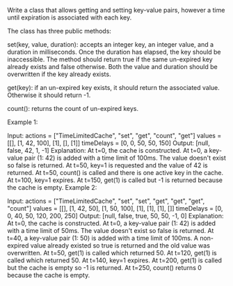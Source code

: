 Write a class that allows getting and setting key-value pairs, however a time until expiration is associated with each key.

The class has three public methods:

set(key, value, duration): accepts an integer key, an integer value, and a duration in milliseconds. Once the duration has elapsed, the key should be inaccessible. The method should return true if the same un-expired key already exists and false otherwise. Both the value and duration should be overwritten if the key already exists.

get(key): if an un-expired key exists, it should return the associated value. Otherwise it should return -1.

count(): returns the count of un-expired keys.

 

Example 1:

Input: 
actions = ["TimeLimitedCache", "set", "get", "count", "get"]
values = [[], [1, 42, 100], [1], [], [1]]
timeDelays = [0, 0, 50, 50, 150]
Output: [null, false, 42, 1, -1]
Explanation:
At t=0, the cache is constructed.
At t=0, a key-value pair (1: 42) is added with a time limit of 100ms. The value doesn't exist so false is returned.
At t=50, key=1 is requested and the value of 42 is returned.
At t=50, count() is called and there is one active key in the cache.
At t=100, key=1 expires.
At t=150, get(1) is called but -1 is returned because the cache is empty.
Example 2:

Input: 
actions = ["TimeLimitedCache", "set", "set", "get", "get", "get", "count"]
values = [[], [1, 42, 50], [1, 50, 100], [1], [1], [1], []]
timeDelays = [0, 0, 40, 50, 120, 200, 250]
Output: [null, false, true, 50, 50, -1, 0]
Explanation:
At t=0, the cache is constructed.
At t=0, a key-value pair (1: 42) is added with a time limit of 50ms. The value doesn't exist so false is returned.
At t=40, a key-value pair (1: 50) is added with a time limit of 100ms. A non-expired value already existed so true is returned and the old value was overwritten.
At t=50, get(1) is called which returned 50.
At t=120, get(1) is called which returned 50.
At t=140, key=1 expires.
At t=200, get(1) is called but the cache is empty so -1 is returned.
At t=250, count() returns 0 because the cache is empty.
